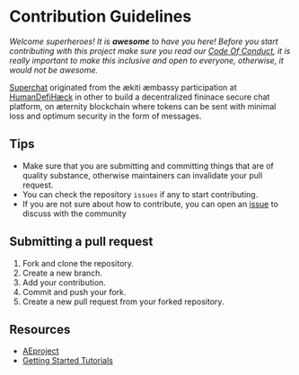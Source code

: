 # Contribution Guidelines

_Welcome superheroes! It is **awesome** to have you here! Before you start contributing with this project make sure you read our [Code Of Conduct](./CODE_OF_CONDUCT.md), it is really important to make this inclusive and open to everyone, otherwise, it would not be awesome._

[Superchat](https://devpost.com/software/superchat) originated from the ækiti æmbassy participation at [HumanDefiHæck](https://humandefihaeck.devpost.com) in other to build a decentralized fininace secure chat platform, on æternity blockchain where tokens can be sent with minimal loss and optimum security in the form of messages.

## Tips
* Make sure that you are submitting and committing things that are of quality substance, otherwise maintainers can invalidate your pull request.
* You can check the repository `issues` if any to start contributing.
* If you are not sure about how to contribute, you can open an [issue](https://github.com/aekiti/superchat/issues/new/choose) to discuss with the community

## Submitting a pull request
1. Fork and clone the repository.
2. Create a new branch.
3. Add your contribution.
4. Commit and push your fork.
5. Create a new pull request from your forked repository.

## Resources
- [AEproject](https://aeproject.gitbook.io/aeproject)
- [Getting Started Tutorials](https://aeternity.com/documentation-hub/getting-started/hello-world-with-sophia)
